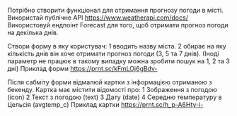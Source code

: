 Потрібно створити функціонал для отримання прогнозу погоди в місті. Використай
публічне API https://www.weatherapi.com/docs/ Використовуй ендпоінт Forecast для
того, щоб отримати прогноз погоди на декілька днів.

Створи форму в яку користувач: 1 вводить назву міста. 2 обирає на яку кількість
днів він хоче отримати прогноз погоди (3, 5 та 7 днів). (Іноді параметр не
працює в такому випадку можна зробити пошук на 1, 2 та 3 дні) Приклад форми
https://prnt.sc/kFmLOj6gBdv-

Після сабміту форми відмалюй картки з інформацією отриманою з бекенду. Картка
має містити відомості про: 1 Зображення з погодою (icon) 2 Текст з погодою
(text) 3 Дату (date) 4 Середню температуру в Цельсія (avgtemp_c) Приклад картки
https://prnt.sc/h_p-A6Hty-i-
